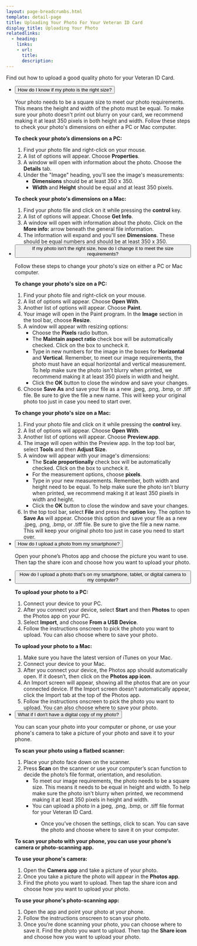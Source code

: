 ```yaml
---
layout: page-breadcrumbs.html
template: detail-page
title: Uploading Your Photo For Your Veteran ID Card
display_title: Uploading Your Photo
relatedlinks:
  - heading: 
    links:
    - url: 
      title: 
      description: 
---
```


<div class="va-introtext">

Find out how to upload a good quality photo for your Veteran ID Card.

</div>

<div class="usa-accordion">
<ul class="usa-unstyled-list">
<li>
<button class="usa-button-unstyled usa-accordion-button" aria-controls="size">How do I know if my photo is the right size?</button>
<div id="size" class="usa-accordion-content">
 
Your photo needs to be a square size to meet our photo requirements. This means the height and width of the photo must be equal. To make sure your photo doesn't print out blurry on your card, we recommend making it at least 350 pixels in both height and width. Follow these steps to check your photo's dimensions on either a PC or Mac computer.

**To check your photo’s dimensions on a PC:**

1. Find your photo file and right-click on your mouse.
2. A list of options will appear. Choose **Properties**.
3. A window will open with information about the photo. Choose the **Details** tab.
4. Under the "Image" heading, you'll see the image's measurements:
   <ul>
   <li><strong>Dimensions</strong> should be at least 350 x 350.</li>
   <li><strong>Width</strong> and <strong>Height</strong> should be equal and at least 350 pixels.</li>
   </ul>

**To check your photo's dimensions on a Mac:**

1. Find your photo file and click on it while pressing the **control** key.
2. A list of options will appear. Choose **Get Info**.
3. A window will open with information about the photo. Click on the **More info:** arrow beneath the general file information.
4. The information will expand and you'll see **Dimensions**. These should be equal numbers and should be at least 350 x 350.

</div>
</li>
<li>
<button class="usa-button-unstyled usa-accordion-button" aria-controls="change-size">If my photo isn't the right size, how do I change it to meet the size requirements?</button>
<div id="change-size" class="usa-accordion-content">
 
Follow these steps to change your photo's size on either a PC or Mac computer. 
 
**To change your photo's size on a PC:**

1. Find your photo file and right-click on your mouse.
2. A list of options will appear. Choose **Open With**.
3. Another list of options will appear. Choose **Paint**.
4. Your image will open in the Paint program. In the **Image** section in the tool bar, choose **Resize**.
5. A window will appear with resizing options:
   <ul>
   <li> Choose the <strong>Pixels</strong> radio button.</li>
   <li>The <strong>Maintain aspect ratio</strong> check box will be automatically checked. Click on the box to uncheck it.</li>
   <li>Type in new numbers for the image in the boxes for <strong>Horizontal</strong> and <strong>Vertical</strong>. Remember, to meet our image requirements, the photo must have an equal horizontal and vertical measurement. To help make sure the photo isn't blurry when printed, we recommend making it at least 350 pixels in width and height.</li>
   <li>Click the <strong>OK</strong> button to close the window and save your changes.</li>
   </ul>
 7. Choose **Save As** and save your file as a new .jpeg, .png, .bmp, or .tiff file. Be sure to give the file a new name. This will keep your original photo too just in case you need to start over.
 
 **To change your photo's size on a Mac:**
 
1. Find your photo file and click on it while pressing the **control** key.
2. A list of options will appear. Choose **Open With**.
3. Another list of options will appear. Choose **Preview.app**.
4. The image will open within the Preview app. In the top tool bar, select **Tools** and then **Adjust Size**.
5. A window will appear with your image's dimensions:
   <ul>
   <li>The <strong>Scale proportionally</strong> check box will be automatically checked. Click on the box to uncheck it.</li>
   <li>For the measurement options, choose <strong>pixels</strong>.</li>
   <li>Type in your new measurements. Remember, both width and height need to be equal. To help make sure the photo isn't blurry when printed, we recommend making it at least 350 pixels in width and height.</li>
   <li>Click the <strong>OK</strong> button to close the window and save your changes.</li>
   </ul>
7. In the top tool bar, select **File** and press the **option** key. The option to **Save As** will appear. Choose this option and save your file as a new .jpeg, .png, .bmp, or .tiff file. Be sure to give the file a new name. This will keep your original photo too just in case you need to start over. 

</div>
</li>
<li>
<button class="usa-button-unstyled usa-accordion-button" aria-controls="upload-smartphone">How do I upload a photo from my smartphone?</button>
<div id="upload-smartphone" class="usa-accordion-content">

Open your phone’s Photos app and choose the picture you want to use. Then tap the share icon and choose how you want to upload your photo. 

</div>
</li>
<li>
<button class="usa-button-unstyled usa-accordion-button" aria-controls="upload-computer">How do I upload a photo that’s on my smartphone, tablet, or digital camera to my computer?</button>
<div id="upload-computer" class="usa-accordion-content">

**To upload your photo to a PC:** 
1.	Connect your device to your PC. 
2.	After you connect your device, select **Start** and then **Photos** to open the Photos app on your PC. 
3.	Select **Import**, and choose **From a USB Device**. 
4.	Follow the instructions onscreen to pick the photo you want to upload. You can also choose where to save your photo. 

**To upload your photo to a Mac:**
1. Make sure you have the latest version of iTunes on your Mac.
2. Connect your device to your Mac.
3. After you connect your device, the Photos app should automatically open. If it doesn’t, then click on the **Photos app icon**. 
4. An Import screen will appear, showing all the photos that are on your connected device. If the Import screen doesn't automatically appear, click the Import tab at the top of the Photos app. 
5. Follow the instructions onscreen to pick the photo you want to upload. You can also choose where to save your photo. 

</div>
</li>
<li>
<button class="usa-button-unstyled usa-accordion-button" aria-controls="upload-physical">What if I don't have a digital copy of my photo?</button>
<div id="upload-physical" class="usa-accordion-content">

You can scan your photo into your computer or phone, or use your phone's camera to take a picture of your photo and save it to your phone.

**To scan your photo using a flatbed scanner:**
1. Place your photo face down on the scanner.
2. Press <strong>Scan</strong> on the scanner or use your computer’s scan function to decide the photo’s file format, orientation, and resolution.  
   <ul>
   <li>To meet our image requirements, the photo needs to be a square size. This means it needs to be equal in height and width. To help make sure the photo isn't blurry when printed, we recommend making it at least 350 pixels in height and width.</li>
   <li>You can upload a photo in a jpeg, .png, .bmp, or .tiff file format for your Veteran ID Card.</li>
   <ul>
3. Once you’ve chosen the settings, click to scan. You can save the photo and choose where to save it on your computer. 

**To scan your photo with your phone, you can use your phone’s camera or photo-scanning app.**

**To use your phone's camera:**
1. Open the **Camera app** and take a picture of your photo.
2. Once you take a picture the photo will appear in the **Photos app**.
3. Find the photo you want to upload. Then tap the share icon and choose how you want to upload your photo. 

**To use your phone's photo-scanning app:**
1. Open the app and point your photo at your phone. 
2. Follow the instructions onscreen to scan your photo. 
3. Once you’re done scanning your photo, you can  choose where to save it. Find the photo you want to upload. Then tap the **Share icon** and choose how you want to upload your photo.   

</div>
</li>
</ul>
</div>

<script src="https://standards.usa.gov/assets/js/vendor/uswds.min.js" type="text/javascript"></script>
